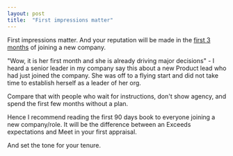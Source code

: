 ```yaml
---
layout: post
title:  "First impressions matter"
---
```


First impressions matter. And your reputation will be made in the [first 3 months](https://manassaloi.com/2021/02/12/90-days.html) of joining a new company.

"Wow, it is her first month and she is already driving major decisions" - I heard a senior leader in my company say this about a new Product lead who had just joined the company. She was off to a flying start and did not take time to establish herself as a leader of her org.

Compare that with people who wait for instructions, don't show agency, and spend the first few months without a plan.

Hence I recommend reading the first 90 days book to everyone joining a new company/role. It will be the difference between an Exceeds expectations and Meet in your first appraisal.

And set the tone for your tenure.
